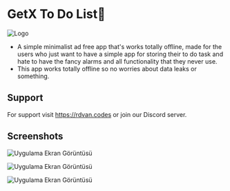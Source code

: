 
# GetX To Do List📝




![Logo](https://upload.wikimedia.org/wikipedia/commons/thumb/1/17/Google-flutter-logo.png/799px-Google-flutter-logo.png?20200223155044)

    


- A simple minimalist ad free app that's works totally offline, made for the users who just want to have a simple app for storing their to do task and hate to have the fancy alarms and all functionality that they never use.
- This app works totally offline so no worries about data leaks or something.

  
## Support


For support visit https://rdvan.codes or join our Discord server.

  
## Screenshots

![Uygulama Ekran Görüntüsü](https://i.hizliresim.com/dxdech3.png)

![Uygulama Ekran Görüntüsü](https://i.hizliresim.com/ssyk9l1.png)

![Uygulama Ekran Görüntüsü](https://i.hizliresim.com/sssiz01.png)
  
